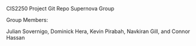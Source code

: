 CIS2250 Project Git Repo
 Supernova Group
 
 Group Members: 
 
 Julian Sovernigo, Dominick Hera, Kevin Pirabah, Navkiran Gill, and Connor Hassan

